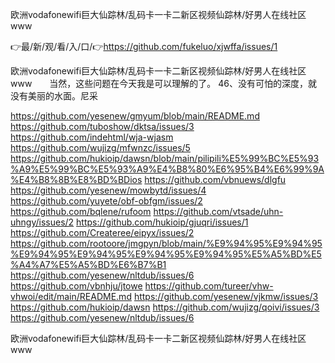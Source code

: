 欧洲vodafonewifi巨大仙踪林/乱码卡一卡二新区视频仙踪林/好男人在线社区www

👉最/新/观/看/入/口/👉https://github.com/fukeluo/xjwffa/issues/1

欧洲vodafonewifi巨大仙踪林/乱码卡一卡二新区视频仙踪林/好男人在线社区www　　当然，这些问题在今天我是可以理解的了。
	46、没有可怕的深度，就没有美丽的水面。尼采


https://github.com/yesenew/gmyum/blob/main/README.md
https://github.com/tuboshow/dktsa/issues/3
https://github.com/indehtml/wja-wjasm
https://github.com/wujizg/mfwnzc/issues/5
https://github.com/hukioip/dawsn/blob/main/pilipili%E5%99%BC%E5%93%A9%E5%99%BC%E5%93%A9%E4%B8%80%E6%95%B4%E6%99%9A%E4%B8%8B%E8%BD%BDios
https://github.com/vbnuews/dlgfu
https://github.com/yesenew/mowbytd/issues/4
https://github.com/yuyete/obf-obfgm/issues/2
https://github.com/bqlene/rufoom
https://github.com/vtsade/uhn-uhngy/issues/2
https://github.com/hukioip/gjuqri/issues/1
https://github.com/Createree/eipyx/issues/2
https://github.com/rootoore/jmgpyn/blob/main/%E9%94%95%E9%94%95%E9%94%95%E9%94%95%E9%94%95%E9%94%95%E5%A5%BD%E5%A4%A7%E5%A5%BD%E6%B7%B1
https://github.com/yesenew/nltdub/issues/6
https://github.com/vbnhju/jtowe
https://github.com/tureer/vhw-vhwoi/edit/main/README.md
https://github.com/yesenew/vjkmw/issues/3
https://github.com/hukioip/dawsn
https://github.com/wujizg/qoivi/issues/3
https://github.com/yesenew/nltdub/issues/6

欧洲vodafonewifi巨大仙踪林/乱码卡一卡二新区视频仙踪林/好男人在线社区www
